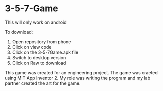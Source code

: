 # 3-5-7-Game

This will only work on android

To download:
<ol>
  <li>Open repository from phone</li>
  <li>Click on view code</li>
  <li>Click on the 3-5-7Game.apk file</li>
  <li>Switch to desktop version</li>
  <li>Click on Raw to download</li>
</ol>

This game was created for an engineering project. The game was craeted using MIT App Inventor 2. My role was writing the program and my lab partner created the art for the game.
